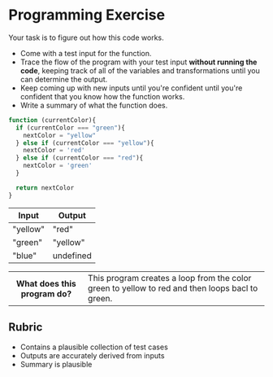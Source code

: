 # Programming Exercise

Your task is to figure out how this code works.

* Come with a test input for the function.
* Trace the flow of the program with your test input **without running the code**, keeping track of all of the variables and transformations until you can determine the output.
* Keep coming up with new inputs until you're confident until you're confident that you know how the function works.
* Write a summary of what the function does.

```js
function (currentColor){
  if (currentColor === "green"){
    nextColor = "yellow"
  } else if (currentColor === "yellow"){
    nextColor = 'red'
  } else if (currentColor === "red"){
    nextColor = 'green'
  }

  return nextColor
}
```

| Input | Output |
| ----- | ------ |
|"yellow"|"red"| 
|"green"|"yellow"| 
|"blue"|undefined| 

<table>
  <tr>
    <th>What does this program do?</th>
    <td>This program creates a loop from the color green to yellow to red and then loops bacl to green.</td>
  </tr>
</table>

## Rubric

* Contains a plausible collection of test cases
* Outputs are accurately derived from inputs
* Summary is plausible
